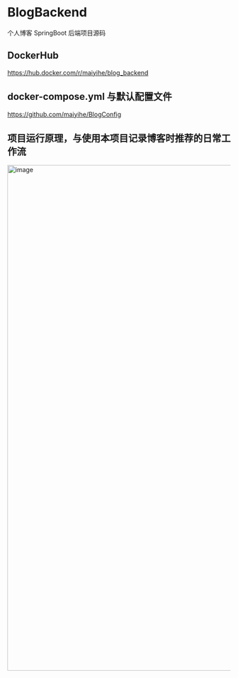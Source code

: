 # BlogBackend
个人博客 SpringBoot 后端项目源码

## DockerHub
https://hub.docker.com/r/maiyihe/blog_backend

## docker-compose.yml 与默认配置文件
https://github.com/maiyihe/BlogConfig

## 项目运行原理，与使用本项目记录博客时推荐的日常工作流
<img width="1427" height="1142" alt="image" src="https://github.com/user-attachments/assets/79d61af9-f5f2-4c59-ad4c-b2c7a3d0c266" />
